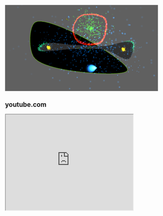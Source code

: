 <img src="img.png">

## youtube.com

<iframe width="420" height="315" src="https://www.youtube.com/watch?v=FrFRqLFswZk"></iframe>
